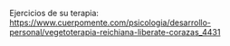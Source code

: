 Ejercicios de su terapia:
https://www.cuerpomente.com/psicologia/desarrollo-personal/vegetoterapia-reichiana-liberate-corazas_4431

